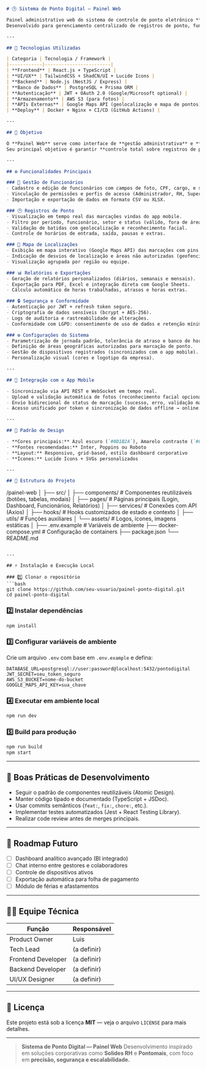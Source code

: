 
```markdown
# 🕒 Sistema de Ponto Digital — Painel Web

Painel administrativo web do sistema de controle de ponto eletrônico **(inspirado no modelo SOLIDES)**.  
Desenvolvido para gerenciamento centralizado de registros de ponto, funcionários, equipes, e relatórios — integrado ao aplicativo mobile de marcação de ponto com selfie e geolocalização.

---

## 🚀 Tecnologias Utilizadas

| Categoria | Tecnologia / Framework |
|------------|------------------------|
| **Frontend** | React.js + TypeScript |
| **UI/UX** | TailwindCSS + ShadCN/UI + Lucide Icons |
| **Backend** | Node.js (NestJS / Express) |
| **Banco de Dados** | PostgreSQL + Prisma ORM |
| **Autenticação** | JWT + OAuth 2.0 (Google/Microsoft optional) |
| **Armazenamento** | AWS S3 (para fotos) |
| **APIs Externas** | Google Maps API (geolocalização e mapa de pontos) |
| **Deploy** | Docker + Nginx + CI/CD (GitHub Actions) |

---

## 🎯 Objetivo

O **Painel Web** serve como interface de **gestão administrativa** e **visualização de dados** para supervisores, RH e administradores de TI.  
Seu principal objetivo é garantir **controle total sobre registros de ponto**, **localizações de batidas**, **logs de autenticação**, e **relatórios de produtividade**, integrando-se em tempo real com o aplicativo mobile.

---

## ⚙️ Funcionalidades Principais

### 👥 Gestão de Funcionários
- Cadastro e edição de funcionários com campos de foto, CPF, cargo, e setor.
- Vinculação de permissões e perfis de acesso (Administrador, RH, Supervisor, Colaborador).
- Importação e exportação de dados em formato CSV ou XLSX.

### 🕑 Registros de Ponto
- Visualização em tempo real das marcações vindas do app mobile.  
- Filtro por período, funcionário, setor e status (válido, fora de área, manual, etc).
- Validação de batidas com geolocalização e reconhecimento facial.
- Controle de horários de entrada, saída, pausas e extras.

### 📍 Mapa de Localizações
- Exibição em mapa interativo (Google Maps API) das marcações com pins coloridos.
- Indicação de desvios de localização e áreas não autorizadas (geofencing).
- Visualização agrupada por região ou equipe.

### 📊 Relatórios e Exportações
- Geração de relatórios personalizados (diários, semanais e mensais).
- Exportação para PDF, Excel e integração direta com Google Sheets.
- Cálculo automático de horas trabalhadas, atrasos e horas extras.

### 🔒 Segurança e Conformidade
- Autenticação por JWT + refresh token seguro.
- Criptografia de dados sensíveis (bcrypt + AES-256).
- Logs de auditoria e rastreabilidade de alterações.
- Conformidade com LGPD: consentimento de uso de dados e retenção mínima.

### ⚙️ Configurações do Sistema
- Parametrização de jornada padrão, tolerância de atraso e banco de horas.
- Definição de áreas geográficas autorizadas para marcação de ponto.
- Gestão de dispositivos registrados (sincronizados com o app mobile).
- Personalização visual (cores e logotipo da empresa).

---

## 🧩 Integração com o App Mobile

- Sincronização via API REST e WebSocket em tempo real.
- Upload e validação automática de fotos (reconhecimento facial opcional).
- Envio bidirecional de status de marcação (sucesso, erro, validação manual).
- Acesso unificado por token e sincronização de dados offline → online.

---

## 🎨 Padrão de Design

- **Cores principais:** Azul escuro (`#0D1B2A`), Amarelo contraste (`#FFD60A`), Branco (`#FFFFFF`)  
- **Fontes recomendadas:** Inter, Poppins ou Roboto  
- **Layout:** Responsivo, grid-based, estilo dashboard corporativo  
- **Ícones:** Lucide Icons + SVGs personalizados

---

## 🧱 Estrutura do Projeto

```

/painel-web
│
├── src/
│   ├── components/       # Componentes reutilizáveis (botões, tabelas, modais)
│   ├── pages/            # Páginas principais (Login, Dashboard, Funcionários, Relatórios)
│   ├── services/         # Conexões com API (Axios)
│   ├── hooks/            # Hooks customizados de estado e contexto
│   ├── utils/            # Funções auxiliares
│   └── assets/           # Logos, ícones, imagens estáticas
│
├── .env.example          # Variáveis de ambiente
├── docker-compose.yml    # Configuração de containers
├── package.json
└── README.md

````

---

## ⚡ Instalação e Execução Local

### 1️⃣ Clonar o repositório
```bash
git clone https://github.com/seu-usuario/painel-ponto-digital.git
cd painel-ponto-digital
````

### 2️⃣ Instalar dependências

```bash
npm install
```

### 3️⃣ Configurar variáveis de ambiente

Crie um arquivo `.env` com base em `.env.example` e defina:

```env
DATABASE_URL=postgresql://user:password@localhost:5432/pontodigital
JWT_SECRET=seu_token_seguro
AWS_S3_BUCKET=nome-do-bucket
GOOGLE_MAPS_API_KEY=sua_chave
```

### 4️⃣ Executar em ambiente local

```bash
npm run dev
```

### 5️⃣ Build para produção

```bash
npm run build
npm start
```

---

## 🧠 Boas Práticas de Desenvolvimento

* Seguir o padrão de componentes reutilizáveis (Atomic Design).
* Manter código tipado e documentado (TypeScript + JSDoc).
* Usar commits semânticos (`feat:`, `fix:`, `chore:`, etc.).
* Implementar testes automatizados (Jest + React Testing Library).
* Realizar code review antes de merges principais.

---

## 🔄 Roadmap Futuro

* [ ] Dashboard analítico avançado (BI integrado)
* [ ] Chat interno entre gestores e colaboradores
* [ ] Controle de dispositivos ativos
* [ ] Exportação automática para folha de pagamento
* [ ] Módulo de férias e afastamentos

---

## 👨‍💻 Equipe Técnica

| Função             | Responsável |
| ------------------ | ----------- |
| Product Owner      | Luis        |
| Tech Lead          | (a definir) |
| Frontend Developer | (a definir) |
| Backend Developer  | (a definir) |
| UI/UX Designer     | (a definir) |

---

## 🧾 Licença

Este projeto está sob a licença **MIT** — veja o arquivo `LICENSE` para mais detalhes.

---

> **Sistema de Ponto Digital — Painel Web**
> Desenvolvimento inspirado em soluções corporativas como **Solides RH** e **Pontomais**,
> com foco em **precisão, segurança e escalabilidade.**
